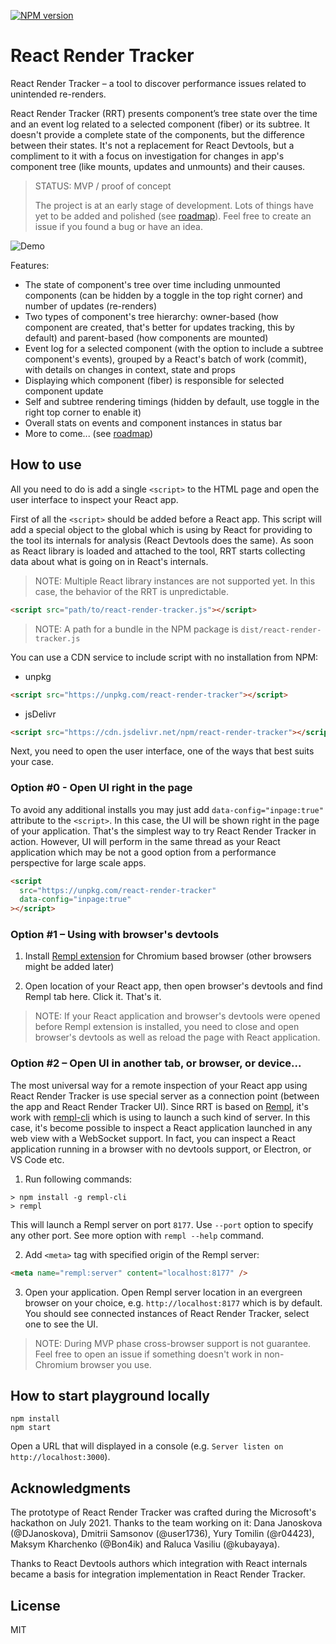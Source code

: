 [![NPM version](https://img.shields.io/npm/v/react-render-tracker.svg)](https://www.npmjs.com/package/react-render-tracker)

# React Render Tracker

React Render Tracker – a tool to discover performance issues related to unintended re-renders.

React Render Tracker (RRT) presents component’s tree state over the time and an event log related to a selected component (fiber) or its subtree. It doesn't provide a complete state of the components, but the difference between their states. It's not a replacement for React Devtools, but a compliment to it with a focus on investigation for changes in app's component tree (like mounts, updates and unmounts) and their causes.

> STATUS: MVP / proof of concept
>
> The project is at an early stage of development. Lots of things have yet to be added and polished (see [roadmap](https://github.com/lahmatiy/react-render-tracker/issues/6)). Feel free to create an issue if you found a bug or have an idea.

![Demo](https://user-images.githubusercontent.com/270491/134596102-9466d10e-30c0-4412-9e9d-562d5eb30695.png)

Features:

- The state of component's tree over time including unmounted components (can be hidden by a toggle in the top right corner) and number of updates (re-renders)
- Two types of component's tree hierarchy: owner-based (how component are created, that's better for updates tracking, this by default) and parent-based (how components are mounted)
- Event log for a selected component (with the option to include a subtree component's events), grouped by a React's batch of work (commit), with details on changes in context, state and props
- Displaying which component (fiber) is responsible for selected component update
- Self and subtree rendering timings (hidden by default, use toggle in the right top corner to enable it)
- Overall stats on events and component instances in status bar
- More to come... (see [roadmap](https://github.com/lahmatiy/react-render-tracker/issues/6))

## How to use

All you need to do is add a single `<script>` to the HTML page and open the user interface to inspect your React app.

First of all the `<script>` should be added before a React app. This script will add a special object to the global which is using by React for providing to the tool its internals for analysis (React Devtools does the same). As soon as React library is loaded and attached to the tool, RRT starts collecting data about what is going on in React's internals.

> NOTE: Multiple React library instances are not supported yet. In this case, the behavior of the RRT is unpredictable.

```html
<script src="path/to/react-render-tracker.js"></script>
```

> NOTE: A path for a bundle in the NPM package is `dist/react-render-tracker.js`

You can use a CDN service to include script with no installation from NPM:

- unpkg

```html
<script src="https://unpkg.com/react-render-tracker"></script>
```

- jsDelivr

```html
<script src="https://cdn.jsdelivr.net/npm/react-render-tracker"></script>
```

Next, you need to open the user interface, one of the ways that best suits your case.

### Option #0 - Open UI right in the page

To avoid any additional installs you may just add `data-config="inpage:true"` attribute to the `<script>`. In this case, the UI will be shown right in the page of your application. That's the simplest way to try React Render Tracker in action. However, UI will perform in the same thread as your React application which may be not a good option from a performance perspective for large scale apps.

```html
<script
  src="https://unpkg.com/react-render-tracker"
  data-config="inpage:true"
></script>
```

### Option #1 – Using with browser's devtools

1. Install [Rempl extension](https://chrome.google.com/webstore/detail/rempl/hcikjlholajopgbgfmmlbmifdfbkijdj) for Chromium based browser (other browsers might be added later)

2. Open location of your React app, then open browser's devtools and find Rempl tab here. Click it. That's it.

> NOTE: If your React application and browser's devtools were opened before Rempl extension is installed, you need to close and open browser's devtools as well as reload the page with React application.

### Option #2 – Open UI in another tab, or browser, or device...

The most universal way for a remote inspection of your React app using React Render Tracker is use special server as a connection point (between the app and React Render Tracker UI). Since RRT is based on [Rempl](https://github.com/rempl/rempl), it's work with [rempl-cli](https://github.com/rempl/rempl-cli) which is using to launch a such kind of server. In this case, it's become possible to inspect a React application launched in any web view with a WebSocket support. In fact, you can inspect a React application running in a browser with no devtools support, or Electron, or VS Code etc.

1. Run following commands:

```
> npm install -g rempl-cli
> rempl
```

This will launch a Rempl server on port `8177`. Use `--port` option to specify any other port. See more option with `rempl --help` command.

2. Add `<meta>` tag with specified origin of the Rempl server:

```html
<meta name="rempl:server" content="localhost:8177" />
```

3. Open your application. Open Rempl server location in an evergreen browser on your choice, e.g. `http://localhost:8177` which is by default. You should see connected instances of React Render Tracker, select one to see the UI.

> NOTE: During MVP phase cross-browser support is not guarantee. Feel free to open an issue if something doesn't work in non-Chromium browser you use.

## How to start playground locally

```
npm install
npm start
```

Open a URL that will displayed in a console (e.g. `Server listen on http://localhost:3000`).

## Acknowledgments

The prototype of React Render Tracker was crafted during the Microsoft's hackathon on July 2021. Thanks to the team working on it: Dana Janoskova (@DJanoskova), Dmitrii Samsonov (@user1736), Yury Tomilin (@r04423), Maksym Kharchenko (@Bon4ik) and Raluca Vasiliu (@kubayaya).

Thanks to React Devtools authors which integration with React internals became a basis for integration implementation in React Render Tracker.

## License

MIT
